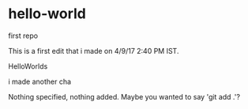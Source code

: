 # hello-world
first repo


This is a first edit that i made on 4/9/17 2:40 PM IST.

HelloWorlds 

i made another cha




Nothing specified, nothing added.
Maybe you wanted to say 'git add .'?
